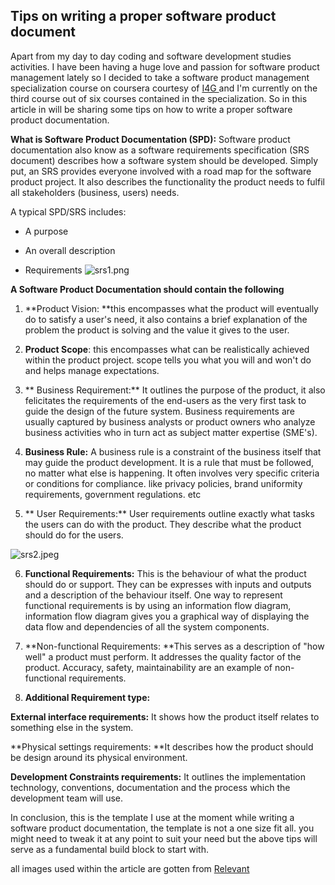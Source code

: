 ## Tips on writing a proper software product document

Apart from my day to day coding and software development studies activities. I have been having a huge love and passion for software product management lately so I decided to take a software product management specialization course on coursera courtesy of  [I4G ](https://ingressive.org/) and I'm currently on the third course out of six courses contained in the specialization.
So in this article in will be sharing some tips on how to write a proper software product documentation.

**What is Software Product Documentation (SPD):** Software product documentation also know as a software requirements specification (SRS document) describes how a software system should be developed. Simply put, an SRS provides everyone involved with a road map for the software product project. It also describes the functionality the product needs to fulfil all stakeholders (business, users) needs.

A typical SPD/SRS includes:

- A purpose

- An overall description

- Requirements
![srs1.png](https://cdn.hashnode.com/res/hashnode/image/upload/v1603546666969/f44dj_jmh.png)
 
**A Software Product Documentation should contain the following**


1. **Product Vision: **this encompasses what the product will eventually do to satisfy a user's need, it also contains a brief explanation of the problem the product is solving and the value it gives to the user.
2. **Product Scope**: this encompasses what can be realistically achieved within the product project. scope tells you what you will and won't do and helps manage expectations.

3. ** Business Requirement:** It outlines the purpose of the product, it also felicitates the requirements of the end-users as the very first task to guide the design of the future system. Business requirements are usually captured by business analysts or product owners who analyze business activities who in turn act as subject matter expertise (SME's).
4. **Business Rule:** A business rule is a constraint of the business itself that may guide the product development. It is a rule that must be followed, no matter what else is happening. It often involves very specific criteria or conditions for compliance. like privacy policies, brand uniformity requirements, government regulations. etc

5. ** User Requirements:** User requirements outline exactly what tasks the users can do with the product. They describe what the product should do for the users.

![srs2.jpeg](https://cdn.hashnode.com/res/hashnode/image/upload/v1603549066547/1k-mDgRVy.jpeg)

6. **Functional Requirements:** This is the behaviour of what the product should do or support. They can be expresses with inputs and outputs and a description of the behaviour itself. One way to represent functional requirements is by using an information flow diagram, information flow diagram gives you a graphical way of displaying the data flow and dependencies of all the system components.

7. **Non-functional Requirements: **This serves as a description of "how well" a product must perform. It addresses the quality factor of the product. Accuracy, safety, maintainability are an example of non-functional requirements.

8. **Additional Requirement type:**

**External interface requirements:** It shows how the product itself relates to something else in the system.

**Physical settings requirements: **It describes how the product should be design around its physical environment.

**Development Constraints requirements:** It outlines the implementation technology, conventions, documentation and the process which the development team will use.

In conclusion, this is the template I use at the moment while writing a software product documentation, the template is not a one size fit all. you might need to tweak it at any point to suit your need but the above tips will serve as a fundamental build block to start with.

all images used within the article are gotten from  [Relevant](https://relevant.software) 
